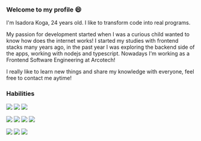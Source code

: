 ### Welcome to my profile 😄

I'm Isadora Koga, 24 years old.
I like to transform code into real programs.

My passion for development started when I was a curious child wanted to know how does the internet works!
I started my studies with frontend stacks many years ago, in the past year I was exploring the backend side of the apps, working with nodejs and typescript.
Nowadays I'm working as a Frontend Software Engineering at Arcotech!

I really like to learn new things and share my knowledge with everyone, feel free to contact me aytime!

### Habilities

![](https://img.shields.io/badge/OS-Linux-informational?style=flat&logo=#FCC624&logoColor=white&color=2bbc8a)
![](https://img.shields.io/badge/OS-MacOS-informational?style=flat&logo=#000000&logoColor=white&color=2bbc8a)
![](https://img.shields.io/badge/OS-Windows-informational?style=flat&logo=#0078D6&logoColor=white&color=2bbc8a)

![](https://img.shields.io/badge/Code-JavaScript-informational?style=flat&logo=#F7DF1E&logoColor=white&color=2bbc8a)
![](https://img.shields.io/badge/Code-TypeScript-informational?style=flat&logo=#3178C6&logoColor=white&color=2bbc8a)
![](https://img.shields.io/badge/Code-Python-informational?style=flat&logo=#3776AB&logoColor=white&color=2bbc8a)
![](https://img.shields.io/badge/Tools-Docker-informational?style=flat&logo=#2496ED&logoColor=white&color=2bbc8a)

![](https://img.shields.io/badge/Code-React-informational?style=flat&logo=#61DAFB&logoColor=white&color=2bbc8a)
![](https://img.shields.io/badge/Code-Node-informational?style=flat&logo=#339933&logoColor=white&color=2bbc8a)
![](https://img.shields.io/badge/Code-NextJs-informational?style=flat&logo=#000000&logoColor=white&color=2bbc8a)

<!--
**isakoga/isakoga** is a ✨ _special_ ✨ repository because its `README.md` (this file) appears on your GitHub profile.

Here are some ideas to get you started:

- 🔭 I’m currently working on ...
- 🌱 I’m currently learning ...
- 👯 I’m looking to collaborate on ...
- 🤔 I’m looking for help with ...
- 💬 Ask me about ...
- 📫 How to reach me: ...
- 😄 Pronouns: ...
- ⚡ Fun fact: ...
-->
